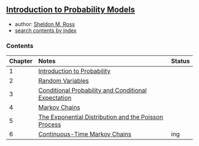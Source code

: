 [Introduction to Probability Models](http://www.sciencedirect.com/science/book/9780124079489)
------------

- author: [Sheldon M. Ross](http://www.ieor.berkeley.edu/People/Faculty/ross.htm)
- [search contents by index](http://www.sciencedirect.com/science/article/pii/B9780124079489000189#)

### Contents
| Chapter |               Notes                                       | Status  |
| --------|:---------------------------------------------------------| :----------|
| 1       | [Introduction to Probability](./Chap1-Introduction-to-Probability-Theory)                           |     |
| 2       | [Random Variables](./Chap2-Random-Variables)               |     |
| 3       | [Conditional Probability and Conditional Expectation]()   |     |
| 4       | [Markov Chains]() | |
| 5       | [The Exponential Distribution and the Poisson Process](./Chap5_The-Exponential-Distribution-and-the-Poisson-Process)  |     |
| 6       | [Continuous-Time Markov Chains](./Chap6_Continuous-Time-Markov-Chains)                         | ing    |
